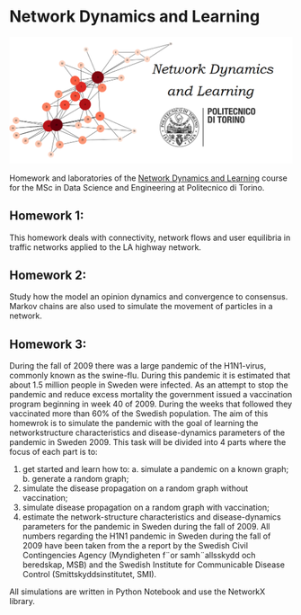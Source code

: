 # Network Dynamics and Learning

![preview](Lab/preview.png)

Homework and laboratories of the [Network Dynamics and Learning](https://didattica.polito.it/pls/portal30/gap.pkg_guide.viewGap?p_cod_ins=01TXLSM&p_a_acc=2021&p_header=S&p_lang=IT) course for the MSc in Data Science and Engineering at Politecnico di Torino.


## Homework 1:
This homework deals with connectivity, network flows and user equilibria in traffic networks applied to the LA highway network.
## Homework 2:
Study how the model an opinion dynamics and convergence to consensus. Markov chains are also used to simulate the movement of particles in a network.
## Homework 3:
 During the fall of 2009 there was a large pandemic of the H1N1-virus, commonly known as the swine-flu. 
During this pandemic it is estimated that about 1.5 million people in Sweden were infected. 
As an attempt to stop the pandemic and reduce excess mortality the government issued a vaccination program beginning in week 40 of 2009. 
During the weeks that followed they vaccinated more than 60% of the Swedish population.
The aim of this homewrok is to simulate the pandemic with the goal of learning the networkstructure characteristics and disease-dynamics parameters of the pandemic in Sweden 2009.
This task will be divided into 4 parts where the focus of each part is to:
1. get started and learn how to:
a. simulate a pandemic on a known graph;
b. generate a random graph;
2. simulate the disease propagation on a random graph without vaccination;
3. simulate disease propagation on a random graph with vaccination;
4. estimate the network-structure characteristics and disease-dynamics parameters for the
pandemic in Sweden during the fall of 2009.
All numbers regarding the H1N1 pandemic in Sweden during the fall of 2009 have been taken
from the a report by the Swedish Civil Contingencies Agency (Myndigheten f¨or samh¨allsskydd
och beredskap, MSB) and the Swedish Institute for Communicable Disease Control (Smittskyddsinstitutet, SMI).

All simulations are written in Python Notebook and use the NetworkX library.
